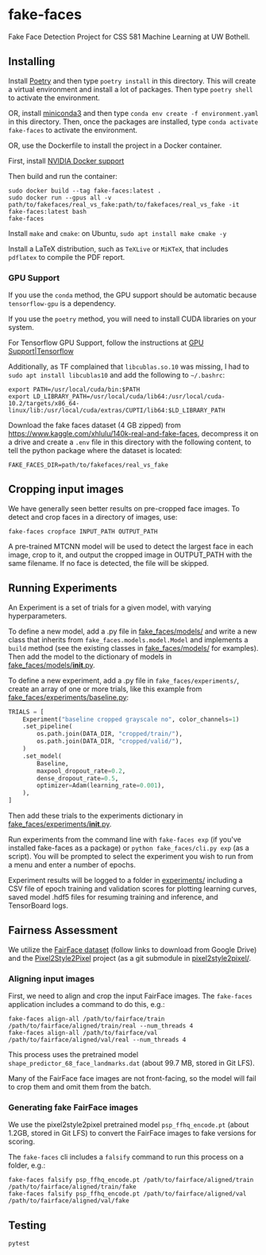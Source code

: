 # fake-faces

Fake Face Detection Project for CSS 581 Machine Learning at UW Bothell.

## Installing

Install [Poetry](https://python-poetry.org/) and then type `poetry install` in this
directory. This will create a virtual environment and install a lot of packages.
Then type `poetry shell` to activate the environment.

OR, install [miniconda3](https://docs.conda.io/en/latest/miniconda.html) and then type
`conda env create -f environment.yaml` in this directory.
Then, once the packages are installed, type `conda activate fake-faces` to activate
the environment.

OR, use the Dockerfile to install the project in a Docker container.

First, install
[NVIDIA Docker support](https://docs.nvidia.com/datacenter/cloud-native/container-toolkit/install-guide.html#docker)

Then build and run the container:

``` shell
sudo docker build --tag fake-faces:latest .
sudo docker run --gpus all -v path/to/fakefaces/real_vs_fake:path/to/fakefaces/real_vs_fake -it fake-faces:latest bash
fake-faces
```

Install `make` and `cmake`: on Ubuntu, `sudo apt install make cmake -y`

Install a LaTeX distribution, such as `TeXLive` or `MiKTeX`, that includes `pdflatex`
to compile the PDF report.

### GPU Support

If you use the `conda` method, the GPU support should be automatic because
`tensorflow-gpu` is a dependency.

If you use the `poetry` method, you will need to install CUDA libraries on your system.

For Tensorflow GPU Support, follow the instructions at
[GPU Support|Tensorflow](https://www.tensorflow.org/install/gpu)

Additionally, as TF complained that `libcublas.so.10` was missing,
I had to `sudo apt install libcublas10` and add the following to `~/.bashrc`:

``` shell
export PATH=/usr/local/cuda/bin:$PATH
export LD_LIBRARY_PATH=/usr/local/cuda/lib64:/usr/local/cuda-10.2/targets/x86_64-linux/lib:/usr/local/cuda/extras/CUPTI/lib64:$LD_LIBRARY_PATH
```

Download the fake faces dataset (4 GB zipped) from
https://www.kaggle.com/xhlulu/140k-real-and-fake-faces, decompress it on a drive
and create a `.env` file in this directory with the following content, to tell the
python package where the dataset is located:

``` shell
FAKE_FACES_DIR=path/to/fakefaces/real_vs_fake
```

## Cropping input images

We have generally seen better results on pre-cropped face images. To detect and crop
faces in a directory of images, use:

``` shell
fake-faces cropface INPUT_PATH OUTPUT_PATH
```

A pre-trained MTCNN model will be used to detect the largest face in each image, crop to it,
and output the cropped image in OUTPUT_PATH with the same filename. If no face is detected,
the file will be skipped.

## Running Experiments

An Experiment is a set of trials for a given model, with varying hyperparameters.

To define a new model, add a .py file in [fake_faces/models/](fake_faces/models/) and write a new class
that inherits from `fake_faces.models.model.Model` and implements a `build` method
(see the existing classes in [fake_faces/models/](fake_faces/models/) for examples). Then add the model
to the dictionary of models in [fake_faces/models/__init__.py](fake_faces/models/__init__.py).

To define a new experiment, add a .py file in `fake_faces/experiments/`,
create an array of one or more trials, like this example from
[fake_faces/experiments/baseline.py](fake_faces/experiments/baseline.py):

``` python
TRIALS = [
    Experiment("baseline cropped grayscale no", color_channels=1)
    .set_pipeline(
        os.path.join(DATA_DIR, "cropped/train/"),
        os.path.join(DATA_DIR, "cropped/valid/"),
    )
    .set_model(
        Baseline,
        maxpool_dropout_rate=0.2,
        dense_dropout_rate=0.5,
        optimizer=Adam(learning_rate=0.001),
    ),
]
```
Then add these trials to the experiments dictionary in
[fake_faces/experiments/__init__.py](fake_faces/experiments/__init__.py).

Run experiments from the command line with `fake-faces exp`
(if you've installed fake-faces as a package) or
`python fake_faces/cli.py exp` (as a script). You will be prompted to select
the experiment you wish to run from a menu and enter a number of epochs.

Experiment results will be logged to a folder in [experiments/](experiments/) including a CSV
file of epoch training and validation scores for plotting learning curves, saved
model .hdf5 files for resuming training and inference, and TensorBoard logs.

## Fairness Assessment

We utilize the [FairFace dataset](https://github.com/joojs/fairface) (follow links to download
from Google Drive) and the [Pixel2Style2Pixel](https://github.com/eladrich/pixel2style2pixel)
project (as a git submodule in [pixel2style2pixel/](pixel2style2pixel/).

### Aligning input images

First, we need to align and crop the input FairFace images. The `fake-faces` application
includes a command to do this, e.g.:

``` shell
fake-faces align-all /path/to/fairface/train /path/to/fairface/aligned/train/real --num_threads 4
fake-faces align-all /path/to/fairface/val /path/to/fairface/aligned/val/real --num_threads 4
```

This process uses the pretrained model `shape_predictor_68_face_landmarks.dat`
(about 99.7 MB, stored in Git LFS).

Many of the FairFace face images are not front-facing, so the model will fail to crop
them and omit them from the batch.

### Generating fake FairFace images

We use the pixel2style2pixel pretrained model `psp_ffhq_encode.pt` (about 1.2GB, stored in Git LFS)
to convert the FairFace images to fake versions for scoring.

The `fake-faces` cli includes a `falsify` command to run this process on a folder, e.g.:

``` shell
fake-faces falsify psp_ffhq_encode.pt /path/to/fairface/aligned/train /path/to/fairface/aligned/train/fake
fake-faces falsify psp_ffhq_encode.pt /path/to/fairface/aligned/val /path/to/fairface/aligned/val/fake
```

## Testing

`pytest`
